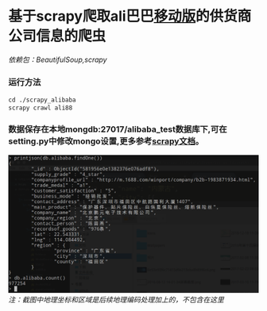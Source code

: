 # 基于scrapy爬取ali巴巴[移动版](http://m.1688.com)的供货商公司信息的爬虫
*依赖包：BeautifulSoup,scrapy*

### 运行方法
```
cd ./scrapy_alibaba
scrapy crawl ali88
```
### 数据保存在本地mongdb:27017/alibaba_test数据库下,可在setting.py中修改mongo设置,更多参考[scrapy文档](https://docs.scrapy.org/en/latest/)。

![运行结果](./screenshot.png)
*注：截图中地理坐标和区域是后续地理编码处理加上的，不包含在这里*